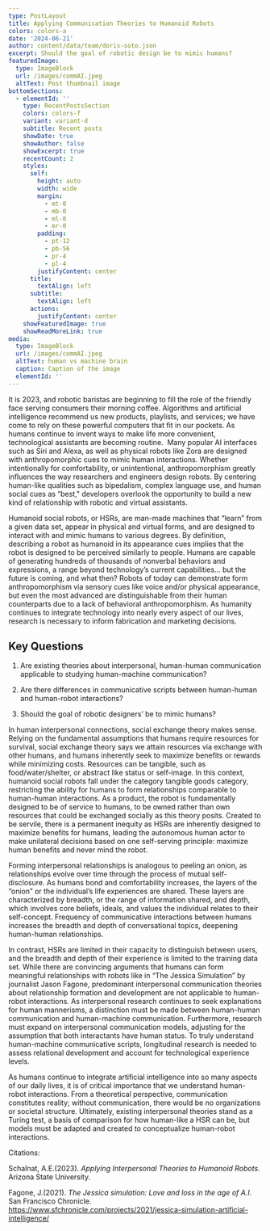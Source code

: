 ```yaml
---
type: PostLayout
title: Applying Communication Theories to Humanoid Robots
colors: colors-a
date: '2024-06-21'
author: content/data/team/doris-soto.json
excerpt: Should the goal of robotic design be to mimic humans?
featuredImage:
  type: ImageBlock
  url: /images/commAI.jpeg
  altText: Post thumbnail image
bottomSections:
  - elementId: ''
    type: RecentPostsSection
    colors: colors-f
    variant: variant-d
    subtitle: Recent posts
    showDate: true
    showAuthor: false
    showExcerpt: true
    recentCount: 2
    styles:
      self:
        height: auto
        width: wide
        margin:
          - mt-0
          - mb-0
          - ml-0
          - mr-0
        padding:
          - pt-12
          - pb-56
          - pr-4
          - pl-4
        justifyContent: center
      title:
        textAlign: left
      subtitle:
        textAlign: left
      actions:
        justifyContent: center
    showFeaturedImage: true
    showReadMoreLink: true
media:
  type: ImageBlock
  url: /images/commAI.jpeg
  altText: human vs machine brain
  caption: Caption of the image
  elementId: ''
---
```

It is 2023, and robotic baristas are beginning to fill the role of the friendly face serving consumers their morning coffee. Algorithms and artificial intelligence recommend us new products, playlists, and services; we have come to rely on these powerful computers that fit in our pockets. As humans continue to invent ways to make life more convenient, technological assistants are becoming routine.  Many popular AI interfaces such as Siri and Alexa, as well as physical robots like Zora are designed with anthropomorphic cues to mimic human interactions. Whether intentionally for comfortability, or unintentional, anthropomorphism greatly influences the way researchers and engineers design robots. By centering human-like qualities such as bipedalism, complex language use, and human social cues as “best," developers overlook the opportunity to build a new kind of relationship with robotic and virtual assistants.

Humanoid social robots, or HSRs, are man-made machines that “learn” from a given data set, appear in physical and virtual forms, and are designed to interact with and mimic humans to various degrees. By definition, describing a robot as humanoid in its appearance cues implies that the robot is designed to be perceived similarly to people. Humans are capable of generating hundreds of thousands of nonverbal behaviors and expressions, a range beyond technology’s current capabilities… but the future is coming, and what then? Robots of today can demonstrate form anthropomorphism via sensory cues like voice and/or physical appearance, but even the most advanced are distinguishable from their human counterparts due to a lack of behavioral anthropomorphism. As humanity continues to integrate technology into nearly every aspect of our lives, research is necessary to inform fabrication and marketing decisions. 

## Key Questions

1.  Are existing theories about interpersonal, human-human communication applicable to studying human-machine communication? 

2.  Are there differences in communicative scripts between human-human and human-robot interactions?

3.  Should the goal of robotic designers’ be to mimic humans?

In human interpersonal connections, social exchange theory makes sense. Relying on the fundamental assumptions that humans require resources for survival, social exchange theory says we attain resources via exchange with other humans, and humans inherently seek to maximize benefits or rewards while minimizing costs. Resources can be tangible, such as food/water/shelter, or abstract like status or self-image. In this context, humanoid social robots fall under the category tangible goods category, restricting the ability for humans to form relationships comparable to human-human interactions. As a product, the robot is fundamentally designed to be of service to humans, to be owned rather than own resources that could be exchanged socially as this theory posits. Created to be servile, there is a permanent inequity as HSRs are inherently designed to maximize benefits for humans, leading the autonomous human actor to make unilateral decisions based on one self-serving principle: maximize human benefits and never mind the robot.

Forming interpersonal relationships is analogous to peeling an onion, as relationships evolve over time through the process of mutual self-disclosure. As humans bond and comfortability increases, the layers of the “onion” or the individual’s life experiences are shared. These layers are characterized by breadth, or the range of information shared, and depth, which involves core beliefs, ideals, and values the individual relates to their self-concept. Frequency of communicative interactions between humans increases the breadth and depth of conversational topics, deepening human-human relationships. 

In contrast, HSRs are limited in their capacity to distinguish between users, and the breadth and depth of their experience is limited to the training data set. While there are convincing arguments that humans can form meaningful relationships with robots like in “The Jessica Simulation” by journalist Jason Fagone, predominant interpersonal communication theories about relationship formation and development are not applicable to human-robot interactions. As interpersonal research continues to seek explanations for human mannerisms, a distinction must be made between human-human communication and human-machine communication. Furthermore, research must expand on interpersonal communication models, adjusting for the assumption that both interactants have human status. To truly understand human-machine communicative scripts, longitudinal research is needed to assess relational development and account for technological experience levels.

As humans continue to integrate artificial intelligence into so many aspects of our daily lives, it is of critical importance that we understand human-robot interactions. From a theoretical perspective, communication constitutes reality; without communication, there would be no organizations or societal structure. Ultimately, existing interpersonal theories stand as a Turing test, a basis of comparison for how human-like a HSR can be, but models must be adapted and created to conceptualize human-robot interactions.



Citations:

Schalnat, A.E.(2023). *Applying Interpersonal Theories to Humanoid Robots.* Arizona State University.

Fagone, J.(2021). *The Jessica simulation: Love and loss in the age of A.I.* San Francisco Chronicle. <https://www.sfchronicle.com/projects/2021/jessica-simulation-artificial-intelligence/>




